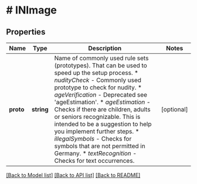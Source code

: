 # # INImage

## Properties

Name | Type | Description | Notes
------------ | ------------- | ------------- | -------------
**proto** | **string** | Name of commonly used rule sets (prototypes). That can be used to speed up the setup process. * _nudityCheck_ - Commonly used prototype to check for nudity. * _ageVerification_ - Deprecated see &#39;ageEstimation&#39;. * _ageEstimation_ - Checks if there are children, adults or seniors recognizable. This is intended to be a suggestion to help you implement further steps. * _illegalSymbols_ - Checks for symbols that are not permitted in Germany. * _textRecognition_ - Checks for text occurrences. | [optional] 

[[Back to Model list]](../../README.md#documentation-for-models) [[Back to API list]](../../README.md#documentation-for-api-endpoints) [[Back to README]](../../README.md)


